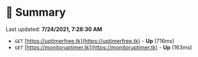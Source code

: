 # 📖 Summary
Last updated: **7/24/2021, 7:28:30 AM**

- `GET` [https://uptimerfree.tk](https://uptimerfree.tk) - **Up** (716ms)
- `GET` [https://monitoruptimer.tk](https://monitoruptimer.tk) - **Up** (163ms)
